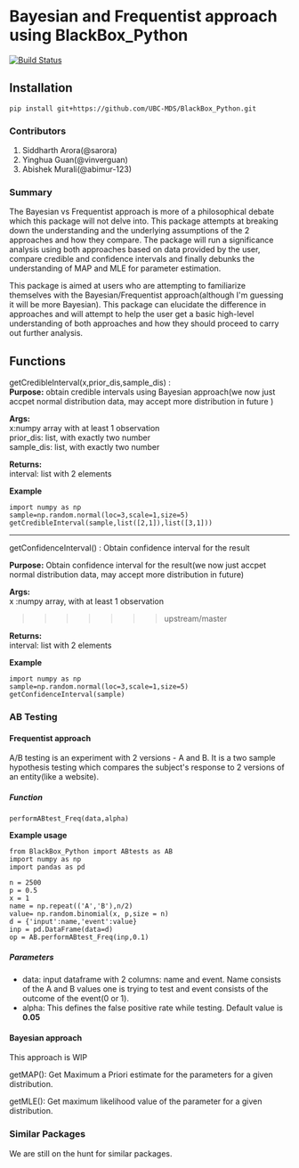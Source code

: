 # Bayesian and Frequentist approach using BlackBox_Python
[![Build Status](https://travis-ci.org/UBC-MDS/BlackBox_Python.svg?branch=master)](https://travis-ci.org/UBC-MDS/BlackBox_Python)

## Installation

`pip install git+https://github.com/UBC-MDS/BlackBox_Python.git`

### Contributors

1. Siddharth Arora(@sarora)
2. Yinghua Guan(@vinverguan)
3. Abishek Murali(@abimur-123)

### Summary

The Bayesian vs Frequentist approach is more of a philosophical debate which this package will not delve into. This package attempts at breaking down the understanding and the underlying assumptions of the 2 approaches and how they compare. The package will run a significance analysis using both approaches based on data provided by the user, compare credible and confidence intervals and finally debunks the understanding of MAP and MLE for parameter estimation.

This package is aimed at users who are attempting to familiarize themselves with the Bayesian/Frequentist approach(although I'm guessing it will be more Bayesian). This package can elucidate the difference in approaches and will attempt to help the user get a basic high-level understanding of both approaches and how they should proceed to carry out further analysis.


## Functions

getCredibleInterval(x,prior\_dis,sample\_dis) :   
**Purpose:** obtain credible intervals using Bayesian approach(we now just accpet normal distribution data, may accept more distribution in future )  

**Args:**   
x:numpy array with at least 1 observation  
prior\_dis: list, with exactly two number  
sample\_dis: list, with exactly two number

**Returns:**   
interval: list with 2 elements

**Example**   

```
import numpy as np
sample=np.random.normal(loc=3,scale=1,size=5)
getCredibleInterval(sample,list([2,1]),list([3,1]))
```
************

getConfidenceInterval() : Obtain confidence interval for the result  

**Purpose:** Obtain confidence interval for the result(we now just accpet normal distribution data, may accept more distribution in future)

**Args:**   
x :numpy array, with at least 1 observation
>>>>>>> upstream/master


**Returns:**   
interval: list with 2 elements

**Example**   

```
import numpy as np
sample=np.random.normal(loc=3,scale=1,size=5)
getConfidenceInterval(sample)
```

### AB Testing

#### Frequentist approach

A/B testing is an experiment with 2 versions - A and B. It is a two sample hypothesis testing which compares the subject's response to 2 versions of an entity(like a website).

##### Function
`performABtest_Freq(data,alpha)`

**Example usage**

```
from BlackBox_Python import ABtests as AB
import numpy as np
import pandas as pd

n = 2500
p = 0.5
x = 1
name = np.repeat(('A','B'),n/2)
value= np.random.binomial(x, p,size = n)
d = {'input':name,'event':value}
inp = pd.DataFrame(data=d)
op = AB.performABtest_Freq(inp,0.1)
```

##### Parameters
- data: input dataframe with 2 columns: name and event. Name consists of the A and B values one is trying to test and event consists of the outcome of the event(0 or 1).
- alpha: This defines the false positive rate while testing. Default value is **0.05**

#### Bayesian approach
This approach is WIP

getMAP(): Get Maximum a Priori estimate for the parameters for a given distribution.

getMLE(): Get maximum likelihood value of the parameter for a given distribution.


### Similar Packages

We are still on the hunt for similar packages.
